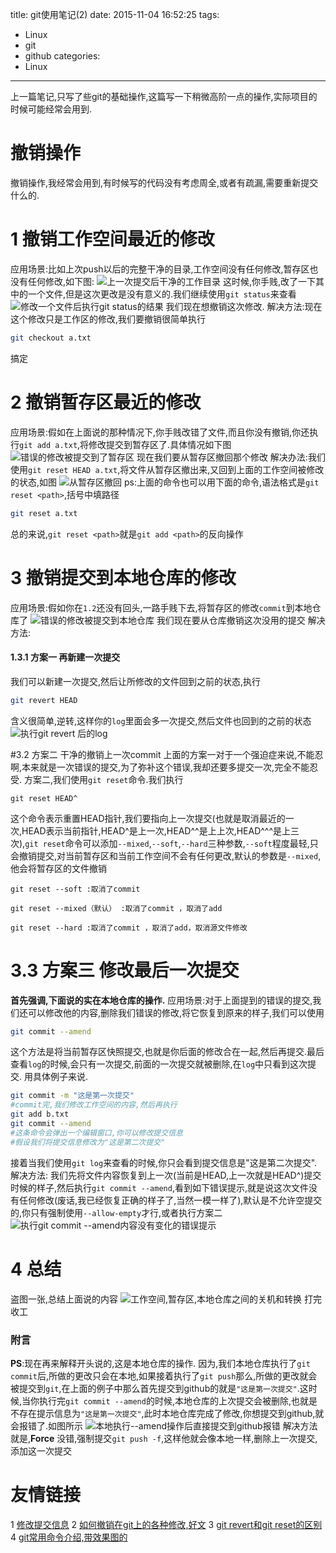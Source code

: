 title: git使用笔记(2)
date: 2015-11-04 16:52:25
tags:
- Linux
- git
- github
categories:
- Linux
---
上一篇笔记,只写了些git的基础操作,这篇写一下稍微高阶一点的操作,实际项目的时候可能经常会用到.
<!-- more -->

# 撤销操作
撤销操作,我经常会用到,有时候写的代码没有考虑周全,或者有疏漏,需要重新提交什么的.

# 1 撤销工作空间最近的修改 
应用场景:比如上次push以后的完整干净的目录,工作空间没有任何修改,暂存区也没有任何修改,如下图:
![上一次提交后干净的工作目录](http://ww2.sinaimg.cn/large/692869a3gw1exp9lmtz38j20cl0383yn.jpg)
这时候,你手贱,改了一下其中的一个文件,但是这次更改是没有意义的.我们继续使用`git status`来查看
![修改一个文件后执行git status的结果](http://ww4.sinaimg.cn/large/692869a3gw1exp9ngk82jj20it07i75f.jpg)
我们现在想撤销这次修改.
解决方法:现在这个修改只是工作区的修改,我们要撤销很简单执行
```bash
git checkout a.txt
```
搞定

# 2 撤销暂存区最近的修改
应用场景:假如在上面说的那种情况下,你手贱改错了文件,而且你没有撤销,你还执行`git add a.txt`,将修改提交到暂存区了.具体情况如下图
![错误的修改被提交到了暂存区](http://ww2.sinaimg.cn/large/692869a3gw1expa1cbny2j20ge0790td.jpg)
现在我们要从暂存区撤回那个修改
解决办法:我们使用`git reset HEAD a.txt`,将文件从暂存区撤出来,又回到上面的工作空间被修改的状态,如图
![从暂存区撤回](http://ww2.sinaimg.cn/large/692869a3gw1expa3azt15j20hg09twft.jpg)
ps:上面的命令也可以用下面的命令,语法格式是`git reset <path>`,括号中填路径
```bash
git reset a.txt
```
总的来说,`git reset <path>`就是`git add <path>`的反向操作

# 3 撤销提交到本地仓库的修改
应用场景:假如你在`1.2`还没有回头,一路手贱下去,将暂存区的修改`commit`到本地仓库了
![错误的修改被提交到本地仓库](http://ww4.sinaimg.cn/large/692869a3gw1expa8o47yvj20fi087gmv.jpg)
我们现在要从仓库撤销这次没用的提交
解决方法:
#### 1.3.1 方案一  再新建一次提交
我们可以新建一次提交,然后让所修改的文件回到之前的状态,执行
```bash
git revert HEAD
```
含义很简单,逆转,这样你的`log`里面会多一次提交,然后文件也回到的之前的状态
![执行git revert 后的log](http://ww4.sinaimg.cn/large/692869a3gw1expb97iondj20it0catb7.jpg)

#3.2 方案二  干净的撤销上一次commit
上面的方案一对于一个强迫症来说,不能忍啊,本来就是一次错误的提交,为了弥补这个错误,我却还要多提交一次,完全不能忍受.
方案二,我们使用`git reset`命令.我们执行
```
git reset HEAD^
```
这个命令表示重置HEAD指针,我们要指向上一次提交(也就是取消最近的一次,HEAD表示当前指针,HEAD^是上一次,HEAD^^是上上次,HEAD^^^是上三次),`git reset`命令可以添加`--mixed`,`--soft`,`--hard`三种参数,`--soft`程度最轻,只会撤销提交,对当前暂存区和当前工作空间不会有任何更改,默认的参数是`--mixed`,他会将暂存区的文件撤销
```
git reset --soft :取消了commit  

git reset --mixed（默认） :取消了commit ，取消了add

git reset --hard :取消了commit ，取消了add，取消源文件修改
```


# 3.3 方案三  修改最后一次提交
**首先强调,下面说的实在本地仓库的操作.**
应用场景:对于上面提到的错误的提交,我们还可以修改他的内容,删除我们错误的修改,将它恢复到原来的样子,我们可以使用
```bash
git commit --amend
```
这个方法是将当前暂存区快照提交,也就是你后面的修改合在一起,然后再提交.最后查看`log`的时候,会只有一次提交,前面的一次提交就被删除,在`log`中只看到这次提交.
用具体例子来说.
```bash
git commit -m "这是第一次提交"
#commit完,我们修改工作空间的内容,然后再执行
git add b.txt
git commit --amend
#这条命令会弹出一个编辑窗口,你可以修改提交信息
#假设我们将提交信息修改为"这是第二次提交"
```
接着当我们使用`git log`来查看的时候,你只会看到提交信息是"这是第二次提交".
解决方法:
我们先将文件内容恢复到上一次(当前是HEAD,上一次就是HEAD^)提交时候的样子,然后执行`git commit --amend`,看到如下错误提示,就是说这次文件没有任何修改(废话,我已经恢复正确的样子了,当然一模一样了),默认是不允许空提交的,你只有强制使用`--allow-empty`才行,或者执行方案二
![执行git commit --amend内容没有变化的错误提示](http://ww1.sinaimg.cn/large/692869a3gw1expt5luwo4j20io06cq3w.jpg)

# 4 总结
盗图一张,总结上面说的内容
![工作空间,暂存区,本地仓库之间的关机和转换](http://ww2.sinaimg.cn/large/692869a3gw1exptkjlw1fj20jg09fq3k.jpg)
打完收工

### 附言
**PS**:现在再来解释开头说的,这是本地仓库的操作.
因为,我们本地仓库执行了`git commit`后,所做的更改只会在本地,如果接着执行了`git push`那么,所做的更改就会被提交到`git`,在上面的例子中那么首先提交到github的就是`"这是第一次提交"`.这时候,当你执行完`git commit --amend`的时候,本地仓库的上次提交会被删除,也就是不存在提示信息为`"这是第一次提交"`,此时本地仓库完成了修改,你想提交到github,就会报错了.如图所示
![本地执行--amend操作后直接提交到github报错](http://ww1.sinaimg.cn/large/692869a3gw1exp93i04qtj20it0cajua.jpg)
解决方法就是,**Force**
没错,强制提交`git push -f`,这样他就会像本地一样,删除上一次提交,添加这一次提交


# 友情链接
1 [修改提交信息](https://help.github.com/articles/changing-a-commit-message/)
2 [如何撤销在git上的各种修改,好文](https://github.com/blog/2019-how-to-undo-almost-anything-with-git)
3 [git revert和git reset的区别](http://my.oschina.net/MinGKai/blog/144932)
4 [git常用命令介绍,带效果图的](https://marklodato.github.io/visual-git-guide/index-zh-cn.html)



